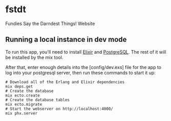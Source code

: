 # fstdt
Fundies Say the Darndest Things! Website

## Running a local instance in dev mode

To run this app, you'll need to install [Elixir] and [PostgreSQL].
The rest of it will be installed by the mix tool.

[Elixir]: https://elixir-lang.org/
[PostgreSQL]: https://postgresql.org/

After that, enter enough details into the [config/dev.exs] file for the app to log into your postgresql server,
then run these commands to start it up:

    # Download all of the Erlang and Elixir dependencies
    mix deps.get
    # Create the database
    mix ecto.create
    # Create the database tables
    mix ecto.migrate
    # Start the webserver on http://localhost:4000/
    mix phx.server
